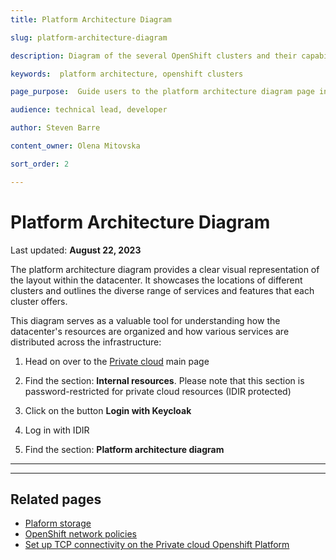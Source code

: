 ```yaml
---
title: Platform Architecture Diagram

slug: platform-architecture-diagram

description: Diagram of the several OpenShift clusters and their capabilities

keywords:  platform architecture, openshift clusters 

page_purpose:  Guide users to the platform architecture diagram page in the IDIR protected content area

audience: technical lead, developer

author: Steven Barre

content_owner: Olena Mitovska

sort_order: 2

---
```

<!-- omit in toc -->
# Platform Architecture Diagram
Last updated: **August 22, 2023**

The platform architecture diagram provides a clear visual representation of the layout within the datacenter. It showcases the locations of different clusters and outlines the diverse range of services and features that each cluster offers.  

This diagram serves as a valuable tool for understanding how the datacenter's resources are organized and how various services are distributed across the infrastructure:

1. Head on over to the [Private cloud](//https://digital.gov.bc.ca/cloud/private/) main page

2. Find the section: **Internal resources**. Please note that this section is password-restricted for private cloud resources (IDIR protected)

3. Click on the button  **Login with Keycloak** 

4. Log in with IDIR

5. Find the section: **Platform architecture diagram**

---
---

 ## Related pages 

-  [Plaform storage](/platform-storage/)
 - [OpenShift network policies](openshift-network-policies/)
 - [Set up TCP connectivity on the Private cloud Openshift Platform](/set-up-tcp-connectivity-on-private-cloud-openshift-platform/)